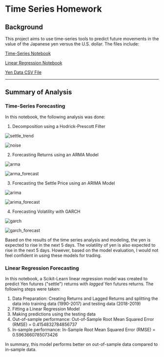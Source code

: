 # Time Series Homework

## Background

This project aims to use time-series tools to predict future movements in the value of the Japanese yen versus the U.S. dollar. The files include:

[Time-Series Notebook](time_series_analysis.ipynb)

[Linear Regression Notebook](regression_analysis.ipynb)

[Yen Data CSV File](yen.csv)

- - -

## Summary of Analysis

### Time-Series Forecasting

In this notebook, the following analysis was done:

1. Decomposition using a Hodrick-Prescott Filter

![settle_trend](images/settle_trend.png)

![noise](images/noise.png)

2. Forecasting Returns using an ARMA Model

![arma](images/arma.png)

![arma_forecast](images/arma_forecast.png)

3. Forecasting the Settle Price using an ARIMA Model

![arima](images/arima.png)

![arima_forecast](images/arima_forecast.png)

4. Forecasting Volatility with GARCH

![garch](images/garch.png)

![garch_forecast](images/garch_forecast.png)

Based on the results of the time series analysis and modeling, the yen is expected to rise in the next 5 days. The volatility of yen is also expected to rise in the next 5 days. However, based on the model evaluation, I would not feel confident in using these models for trading.

### Linear Regression Forecasting

In this notebook, a Scikit-Learn linear regression model was created to predict Yen futures ("settle") returns with *lagged* Yen futures returns. The following steps were taken:

1. Data Preparation: Creating Returns and Lagged Returns and splitting the data into training data (1990-2017) and testing data (2018-2019)
2. Fitting a Linear Regression Model
3. Making predictions using the testing data
4. Out-of-sample performance: Out-of-Sample Root Mean Squared Error (RMSE) = 0.4154832784856737
5. In-sample performance: In-Sample Root Mean Squared Error (RMSE) = 0.5963660785073426

In summary, this model performs better on out-of-sample data compared to in-sample data. 